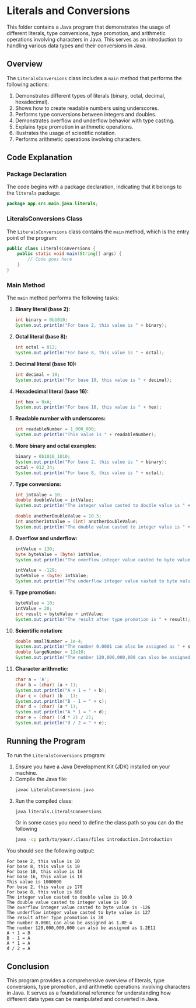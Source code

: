 # Literals and Conversions

This folder contains a Java program that demonstrates the usage of different literals, type conversions, type promotion, and arithmetic operations involving characters in Java. This serves as an introduction to handling various data types and their conversions in Java.

## Overview

The `LiteralsConversions` class includes a `main` method that performs the following actions:
1. Demonstrates different types of literals (binary, octal, decimal, hexadecimal).
2. Shows how to create readable numbers using underscores.
3. Performs type conversions between integers and doubles.
4. Demonstrates overflow and underflow behavior with type casting.
5. Explains type promotion in arithmetic operations.
6. Illustrates the usage of scientific notation.
7. Performs arithmetic operations involving characters.

## Code Explanation

### Package Declaration

The code begins with a package declaration, indicating that it belongs to the `literals` package:
```java
package app.src.main.java.literals;
```

### LiteralsConversions Class

The `LiteralsConversions` class contains the `main` method, which is the entry point of the program:
```java
public class LiteralsConversions {
    public static void main(String[] args) {
        // Code goes here
    }
}
```

### Main Method

The `main` method performs the following tasks:

1. **Binary literal (base 2):**
   ```java
   int binary = 0b1010;
   System.out.println("For base 2, this value is " + binary);
   ```

2. **Octal literal (base 8):**
   ```java
   int octal = 012;
   System.out.println("For base 8, this value is " + octal);
   ```

3. **Decimal literal (base 10):**
   ```java
   int decimal = 10;
   System.out.println("For base 10, this value is " + decimal);
   ```

4. **Hexadecimal literal (base 16):**
   ```java
   int hex = 0xA;
   System.out.println("For base 16, this value is " + hex);
   ```

5. **Readable number with underscores:**
   ```java
   int readableNumber = 1_000_000;
   System.out.println("This value is " + readableNumber);
   ```

6. **More binary and octal examples:**
   ```java
   binary = 0b1010_1010;
   System.out.println("For base 2, this value is " + binary);
   octal = 012_34;
   System.out.println("For base 8, this value is " + octal);
   ```

7. **Type conversions:**
   ```java
   int intValue = 10;
   double doubleValue = intValue;
   System.out.println("The integer value casted to double value is " + doubleValue);

   double anotherDoubleValue = 10.5;
   int anotherIntValue = (int) anotherDoubleValue;
   System.out.println("The double value casted to integer value is " + anotherIntValue);
   ```

8. **Overflow and underflow:**
   ```java
   intValue = 130;
   byte byteValue = (byte) intValue;
   System.out.println("The overflow integer value casted to byte value is " + byteValue);

   intValue = -129;
   byteValue = (byte) intValue;
   System.out.println("The underflow integer value casted to byte value is " + byteValue);
   ```

9. **Type promotion:**
   ```java
   byteValue = 10;
   intValue = 20;
   int result = byteValue + intValue;
   System.out.println("The result after type promotion is " + result);
   ```

10. **Scientific notation:**
    ```java
    double smallNumber = 1e-4;
    System.out.println("The number 0.0001 can also be assigned as " + smallNumber);
    double largeNumber = 12e10;
    System.out.println("The number 120,000,000,000 can also be assigned as " + largeNumber);
    ```

11. **Character arithmetic:**
    ```java
    char a = 'A';
    char b = (char) (a + 1);
    System.out.println("A + 1 = " + b);
    char c = (char) (b - 1);
    System.out.println("B - 1 = " + c);
    char d = (char) (a * 1);
    System.out.println("A * 1 = " + d);
    char e = (char) ((d * 2) / 2);
    System.out.println("d / 2 = " + e);
    ```

## Running the Program

To run the `LiteralsConversions` program:

1. Ensure you have a Java Development Kit (JDK) installed on your machine.
2. Compile the Java file:
   ```sh
   javac LiteralsConversions.java
   ```
3. Run the compiled class:
   ```sh
   java literals.LiteralsConversions
   ```
   Or in some cases you need to define the class path so you can do the following
   ```sh
   java -cp path/to/your/.class/files introduction.Introduction
   ```

You should see the following output:
```
For base 2, this value is 10
For base 8, this value is 10
For base 10, this value is 10
For base 16, this value is 10
This value is 1000000
For base 2, this value is 170
For base 8, this value is 668
The integer value casted to double value is 10.0
The double value casted to integer value is 10
The overflow integer value casted to byte value is -126
The underflow integer value casted to byte value is 127
The result after type promotion is 30
The number 0.0001 can also be assigned as 1.0E-4
The number 120,000,000,000 can also be assigned as 1.2E11
A + 1 = B
B - 1 = A
A * 1 = A
d / 2 = A
```

## Conclusion

This program provides a comprehensive overview of literals, type conversions, type promotion, and arithmetic operations involving characters in Java. It serves as a foundational reference for understanding how different data types can be manipulated and converted in Java.